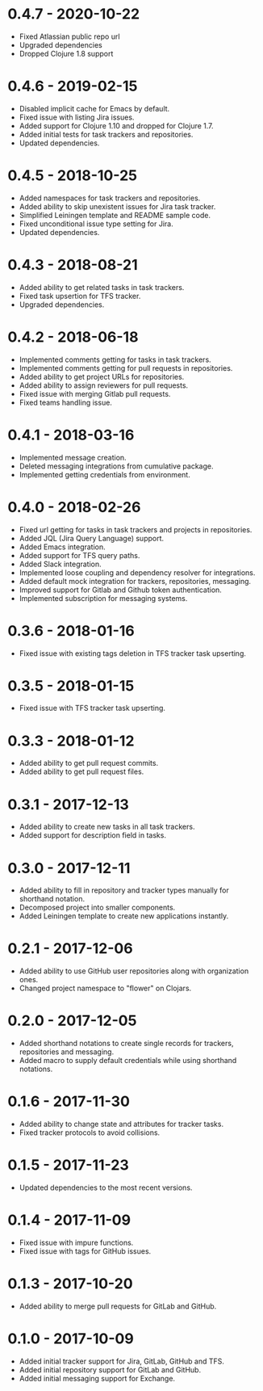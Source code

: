 # 0.4.7 - 2020-10-22

- Fixed Atlassian public repo url
- Upgraded dependencies
- Dropped Clojure 1.8 support

# 0.4.6 - 2019-02-15

- Disabled implicit cache for Emacs by default.
- Fixed issue with listing Jira issues.
- Added support for Clojure 1.10 and dropped for Clojure 1.7.
- Added initial tests for task trackers and repositories.
- Updated dependencies.

# 0.4.5 - 2018-10-25

- Added namespaces for task trackers and repositories.
- Added ability to skip unexistent issues for Jira task tracker.
- Simplified Leiningen template and README sample code.
- Fixed unconditional issue type setting for Jira.
- Updated dependencies.

# 0.4.3 - 2018-08-21

- Added ability to get related tasks in task trackers.
- Fixed task upsertion for TFS tracker.
- Upgraded dependencies.

# 0.4.2 - 2018-06-18

- Implemented comments getting for tasks in task trackers.
- Implemented comments getting for pull requests in repositories.
- Added ability to get project URLs for repositories.
- Added ability to assign reviewers for pull requests.
- Fixed issue with merging Gitlab pull requests.
- Fixed teams handling issue.

# 0.4.1 - 2018-03-16

- Implemented message creation.
- Deleted messaging integrations from cumulative package.
- Implemented getting credentials from environment.

# 0.4.0 - 2018-02-26

- Fixed url getting for tasks in task trackers and projects in repositories.
- Added JQL (Jira Query Language) support.
- Added Emacs integration.
- Added support for TFS query paths.
- Added Slack integration.
- Implemented loose coupling and dependency resolver for integrations.
- Added default mock integration for trackers, repositories, messaging.
- Improved support for Gitlab and Github token authentication.
- Implemented subscription for messaging systems.

# 0.3.6 - 2018-01-16

- Fixed issue with existing tags deletion in TFS tracker task upserting.

# 0.3.5 - 2018-01-15

- Fixed issue with TFS tracker task upserting.

# 0.3.3 - 2018-01-12

- Added ability to get pull request commits.
- Added ability to get pull request files.

# 0.3.1 - 2017-12-13

- Added ability to create new tasks in all task trackers.
- Added support for description field in tasks.

# 0.3.0 - 2017-12-11

- Added ability to fill in repository and tracker types manually for shorthand notation.
- Decomposed project into smaller components.
- Added Leiningen template to create new applications instantly.

# 0.2.1 - 2017-12-06

- Added ability to use GitHub user repositories along with organization ones.
- Changed project namespace to "flower" on Clojars.

# 0.2.0 - 2017-12-05

- Added shorthand notations to create single records for trackers, repositories and messaging.
- Added macro to supply default credentials while using shorthand notations.

# 0.1.6 - 2017-11-30

- Added ability to change state and attributes for tracker tasks.
- Fixed tracker protocols to avoid collisions.

# 0.1.5 - 2017-11-23

- Updated dependencies to the most recent versions.

# 0.1.4 - 2017-11-09

- Fixed issue with impure functions.
- Fixed issue with tags for GitHub issues.

# 0.1.3 - 2017-10-20

- Added ability to merge pull requests for GitLab and GitHub.

# 0.1.0 - 2017-10-09

- Added initial tracker support for Jira, GitLab, GitHub and TFS.
- Added initial repository support for GitLab and GitHub.
- Added initial messaging support for Exchange.
